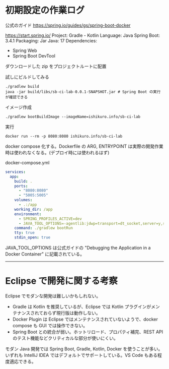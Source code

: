 # 初期設定の作業ログ

公式のガイド
https://spring.io/guides/gs/spring-boot-docker

https://start.spring.io/
Project: Gradle - Kotlin
Language: Java
Spring Boot: 3.4.1
Packaging: Jar
Java: 17
Dependencies:
- Spring Web
- Spring Boot DevTool

ダウンロードした zip をプロジェクトルートに配置

試しにビルドしてみる
```shell
./gradlew build
java -jar build/libs/sb-ci-lab-0.0.1-SNAPSHOT.jar # Spring Boot の実行が確認できる
```

イメージ作成
```shell
./gradlew bootBuildImage --imageName=ishikuro.info/sb-ci-lab
```

実行
```shell
docker run --rm -p 8080:8080 ishikuro.info/sb-ci-lab
```

docker compose 化する。Dockerfile の ARG, ENTRYPOINT は実際の開発作業時は使われなくなる。(デプロイ時には使われるはず)

docker-compose.yml
```yaml
services:
  app:
    build: .
    ports:
      - "8080:8080"
      - "5005:5005"
    volumes:
      - .:/app
    working_dir: /app
    environment:
      - SPRING_PROFILES_ACTIVE=dev
      - JAVA_TOOL_OPTIONS=-agentlib:jdwp=transport=dt_socket,server=y,suspend=n,address=*:5005
    command: ./gradlew bootRun
    tty: true
    stdin_open: true
```

JAVA_TOOL_OPTIONS は公式ガイドの "Debugging the Application in a Docker Container" に記載されている。

----

# Eclipse で開発に関する考察

Eclipse でモダンな開発は難しいかもしれない。

- Gradle は Kotlin を推奨しているが、Eclipse では Kotlin プラグインがメンテナンスされておらず現行版は動作しない。
- Docker Plugin は Eclipse ではメンテナンスされていないようで、docker compose も GUI では操作できない。
- Spring Boot との統合が弱い。ホットリロード、プロパティ補完、REST API のテスト機能などクリティカルな部分が使いにくい。

モダン Java 開発では Spring Boot, Gradle, Kotlin, Docker を使うことが多い。いずれも IntelliJ IDEA ではデフォルトでサポートしている。VS Code もある程度適応できる。
